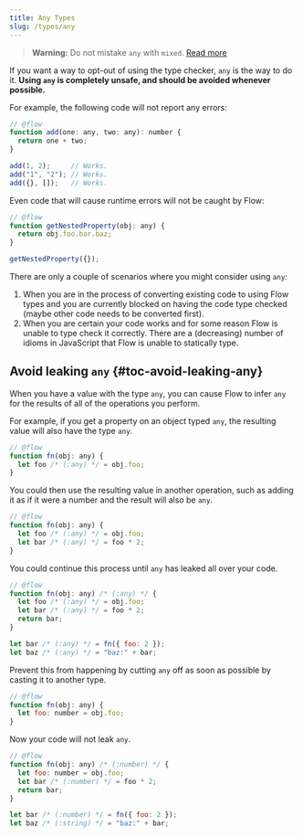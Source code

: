 ```yaml
---
title: Any Types
slug: /types/any
---
```


> **Warning:** Do not mistake `any` with `mixed`. [Read more](./mixed)

If you want a way to opt-out of using the type checker, `any` is the way to do
it. **Using `any` is completely unsafe, and should be avoided whenever
possible.**

For example, the following code will not report any errors:

```js flow-check
// @flow
function add(one: any, two: any): number {
  return one + two;
}

add(1, 2);     // Works.
add("1", "2"); // Works.
add({}, []);   // Works.
```

Even code that will cause runtime errors will not be caught by Flow:

```js flow-check
// @flow
function getNestedProperty(obj: any) {
  return obj.foo.bar.baz;
}

getNestedProperty({});
```

There are only a couple of scenarios where you might consider using `any`:

1. When you are in the process of converting existing code to using Flow
  types and you are currently blocked on having the code type checked (maybe
  other code needs to be converted first).
2. When you are certain your code works and for some reason Flow is unable to
  type check it correctly. There are a (decreasing) number of idioms in
  JavaScript that Flow is unable to statically type.

## Avoid leaking `any` {#toc-avoid-leaking-any}

When you have a value with the type `any`, you can cause Flow to infer `any`
for the results of all of the operations you perform.

For example, if you get a property on an object typed `any`, the resulting
value will also have the type `any`.

```js flow-check
// @flow
function fn(obj: any) {
  let foo /* (:any) */ = obj.foo;
}
```

You could then use the resulting value in another operation, such as adding it
as if it were a number and the result will also be `any`.

```js flow-check
// @flow
function fn(obj: any) {
  let foo /* (:any) */ = obj.foo;
  let bar /* (:any) */ = foo * 2;
}
```

You could continue this process until `any` has leaked all over your code.

```js flow-check
// @flow
function fn(obj: any) /* (:any) */ {
  let foo /* (:any) */ = obj.foo;
  let bar /* (:any) */ = foo * 2;
  return bar;
}

let bar /* (:any) */ = fn({ foo: 2 });
let baz /* (:any) */ = "baz:" + bar;
```

Prevent this from happening by cutting `any` off as soon as possible by casting
it to another type.

```js flow-check
// @flow
function fn(obj: any) {
  let foo: number = obj.foo;
}
```

Now your code will not leak `any`.

```js flow-check
// @flow
function fn(obj: any) /* (:number) */ {
  let foo: number = obj.foo;
  let bar /* (:number) */ = foo * 2;
  return bar;
}

let bar /* (:number) */ = fn({ foo: 2 });
let baz /* (:string) */ = "baz:" + bar;
```

